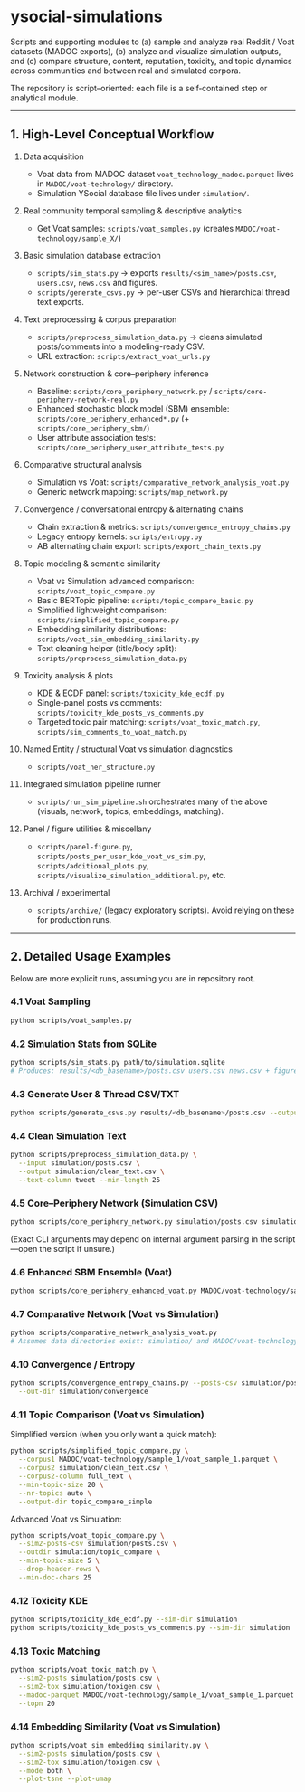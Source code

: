 # ysocial-simulations

Scripts and supporting modules to (a) sample and analyze real Reddit / Voat datasets (MADOC exports), (b) analyze and visualize simulation outputs, and (c) compare structure, content, reputation, toxicity, and topic dynamics across communities and between real and simulated corpora.

The repository is script–oriented: each file is a self‑contained step or analytical module.

---

## 1. High-Level Conceptual Workflow

1. Data acquisition
   - Voat data from MADOC dataset `voat_technology_madoc.parquet` lives in `MADOC/voat-technology/` directory.
   - Simulation YSocial database file lives under `simulation/`.

2. Real community temporal sampling & descriptive analytics
   - Get Voat samples:   `scripts/voat_samples.py` (creates `MADOC/voat-technology/sample_X/`)

3. Basic simulation database extraction
   - `scripts/sim_stats.py` → exports `results/<sim_name>/posts.csv`, `users.csv`, `news.csv` and figures.
   - `scripts/generate_csvs.py` → per-user CSVs and hierarchical thread text exports.

4. Text preprocessing & corpus preparation
   - `scripts/preprocess_simulation_data.py` → cleans simulated posts/comments into a modeling-ready CSV.
   - URL extraction: `scripts/extract_voat_urls.py`

5. Network construction & core–periphery inference
   - Baseline: `scripts/core_periphery_network.py` / `scripts/core-periphery-network-real.py`
   - Enhanced stochastic block model (SBM) ensemble: `scripts/core_periphery_enhanced*.py` (+ `scripts/core_periphery_sbm/`)
   - User attribute association tests: `scripts/core_periphery_user_attribute_tests.py`

7. Comparative structural analysis
   - Simulation vs Voat:   `scripts/comparative_network_analysis_voat.py`
   - Generic network mapping: `scripts/map_network.py`

8. Convergence / conversational entropy & alternating chains
   - Chain extraction & metrics: `scripts/convergence_entropy_chains.py`
   - Legacy entropy kernels: `scripts/entropy.py`
   - AB alternating chain export: `scripts/export_chain_texts.py`

9. Topic modeling & semantic similarity
   - Voat vs Simulation advanced comparison: `scripts/voat_topic_compare.py`
   - Basic BERTopic pipeline: `scripts/topic_compare_basic.py`
   - Simplified lightweight comparison: `scripts/simplified_topic_compare.py`
   - Embedding similarity distributions: `scripts/voat_sim_embedding_similarity.py`
   - Text cleaning helper (title/body split): `scripts/preprocess_simulation_data.py`

10. Toxicity analysis & plots
    - KDE & ECDF panel: `scripts/toxicity_kde_ecdf.py`
    - Single-panel posts vs comments: `scripts/toxicity_kde_posts_vs_comments.py`
    - Targeted toxic pair matching: `scripts/voat_toxic_match.py`, `scripts/sim_comments_to_voat_match.py`

11. Named Entity / structural Voat vs simulation diagnostics
    - `scripts/voat_ner_structure.py`

12. Integrated simulation pipeline runner
    - `scripts/run_sim_pipeline.sh` orchestrates many of the above (visuals, network, topics, embeddings, matching).

13. Panel / figure utilities & miscellany
    - `scripts/panel-figure.py`, `scripts/posts_per_user_kde_voat_vs_sim.py`, `scripts/additional_plots.py`, `scripts/visualize_simulation_additional.py`, etc.

14. Archival / experimental
    - `scripts/archive/` (legacy exploratory scripts). Avoid relying on these for production runs.

---


## 2. Detailed Usage Examples

Below are more explicit runs, assuming you are in repository root.


### 4.1 Voat Sampling

```bash
python scripts/voat_samples.py
```

### 4.2 Simulation Stats from SQLite

```bash
python scripts/sim_stats.py path/to/simulation.sqlite
# Produces: results/<db_basename>/posts.csv users.csv news.csv + figures
```

### 4.3 Generate User & Thread CSV/TXT

```bash
python scripts/generate_csvs.py results/<db_basename>/posts.csv --output simulation_extracted
```

### 4.4 Clean Simulation Text

```bash
python scripts/preprocess_simulation_data.py \
  --input simulation/posts.csv \
  --output simulation/clean_text.csv \
  --text-column tweet --min-length 25
```
### 4.5 Core–Periphery Network (Simulation CSV)

```bash
python scripts/core_periphery_network.py simulation/posts.csv simulation/core_periphery
```

(Exact CLI arguments may depend on internal argument parsing in the script—open the script if unsure.)

### 4.6 Enhanced SBM Ensemble (Voat)

```bash
python scripts/core_periphery_enhanced_voat.py MADOC/voat-technology/sample_1/voat_sample_1.parquet voat_cp_enhanced
```

### 4.7 Comparative Network (Voat vs Simulation)

```bash
python scripts/comparative_network_analysis_voat.py
# Assumes data directories exist: simulation/ and MADOC/voat-technology/
```

### 4.10 Convergence / Entropy

```bash
python scripts/convergence_entropy_chains.py --posts-csv simulation/posts.csv \
  --out-dir simulation/convergence
```

### 4.11 Topic Comparison (Voat vs Simulation)

Simplified version (when you only want a quick match):

```bash
python scripts/simplified_topic_compare.py \
  --corpus1 MADOC/voat-technology/sample_1/voat_sample_1.parquet \
  --corpus2 simulation/clean_text.csv \
  --corpus2-column full_text \
  --min-topic-size 20 \
  --nr-topics auto \
  --output-dir topic_compare_simple
```

Advanced Voat vs Simulation:

```bash
python scripts/voat_topic_compare.py \
  --sim2-posts-csv simulation/posts.csv \
  --outdir simulation/topic_compare \
  --min-topic-size 5 \
  --drop-header-rows \
  --min-doc-chars 25
```

### 4.12 Toxicity KDE

```bash
python scripts/toxicity_kde_ecdf.py --sim-dir simulation
python scripts/toxicity_kde_posts_vs_comments.py --sim-dir simulation
```

### 4.13 Toxic Matching

```bash
python scripts/voat_toxic_match.py \
  --sim2-posts simulation/posts.csv \
  --sim2-tox simulation/toxigen.csv \
  --madoc-parquet MADOC/voat-technology/sample_1/voat_sample_1.parquet \
  --topn 20
```

### 4.14 Embedding Similarity (Voat vs Simulation)

```bash
python scripts/voat_sim_embedding_similarity.py \
  --sim2-posts simulation/posts.csv \
  --sim2-tox simulation/toxigen.csv \
  --mode both \
  --plot-tsne --plot-umap
```
